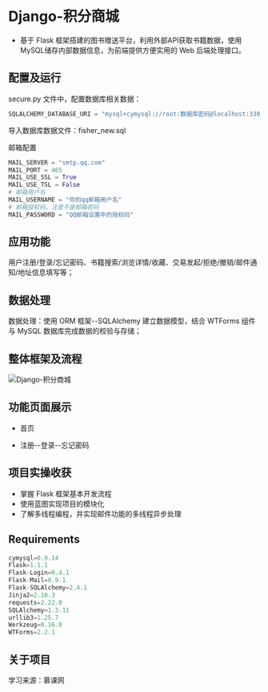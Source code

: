# Django-积分商城

- 基于 Flask 框架搭建的图书赠送平台，利用外部API获取书籍数据，使用MySQL储存内部数据信息，为前端提供方便实用的 Web 后端处理接口。



## 配置及运行

secure.py 文件中，配置数据库相关数据：

```python
SQLALCHEMY_DATABASE_URI = "mysql+cymysql://root:数据库密码@localhost:3306/数据库名称"
```

导入数据库数据文件：fisher_new.sql

邮箱配置

```python
MAIL_SERVER = "smtp.qq.com"
MAIL_PORT = 465
MAIL_USE_SSL = True
MAIL_USE_TSL = False
# 邮箱用户名
MAIL_USERNAME = "你的qq邮箱用户名"
# 邮箱授权码，注意不是邮箱密码
MAIL_PASSWORD = "QQ邮箱设置中的授权码"
```

## 应用功能

用户注册/登录/忘记密码、书籍搜索/浏览详情/收藏、交易发起/拒绝/撤销/邮件通知/地址信息填写等；



## 数据处理

数据处理：使用 ORM 框架--SQLAlchemy 建立数据模型，结合 WTForms 组件与 MySQL 数据库完成数据的校验与存储；



## 整体框架及流程

![Django-积分商城](C:\Users\xiaoj\Desktop\Django-积分商城.png)

## 功能页面展示

- 首页



- 注册--登录--忘记密码





## 项目实操收获

- 掌握 Flask 框架基本开发流程
- 使用蓝图实现项目的模块化
- 了解多线程编程，并实现邮件功能的多线程异步处理

## Requirements

```python
cymysql=0.9.14
Flask=1.1.1
Flask-Login=0.4.1
Flask-Mail=0.9.1
Flask-SQLAlchemy=2.4.1
Jinja2=2.10.3
requests=2.22.0
SQLAlchemy=1.3.11
urllib3=1.25.7
Werkzeug=0.16.0
WTForms=2.2.1
```



## 关于项目

学习来源：慕课网